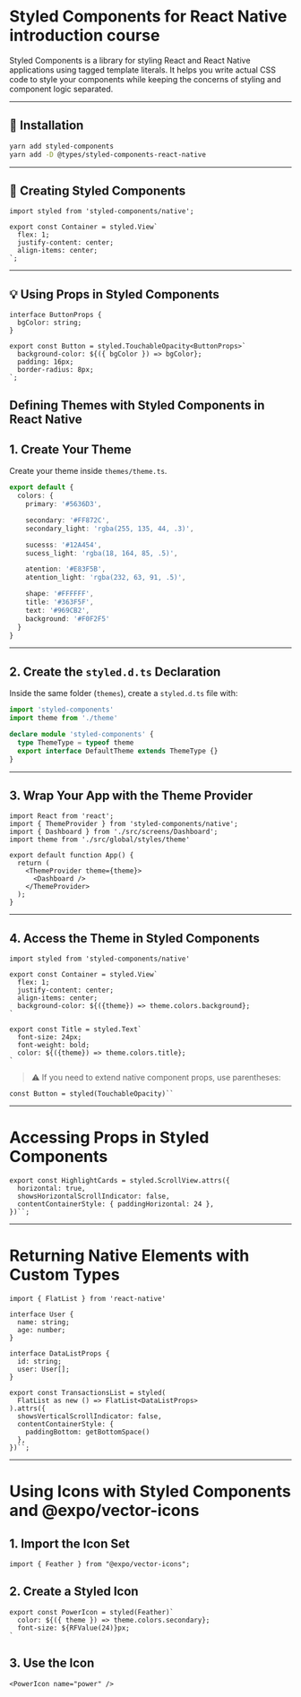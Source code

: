 # Styled Components for React Native introduction course

Styled Components is a library for styling React and React Native applications using tagged template literals. It helps you write actual CSS code to style your components while keeping the concerns of styling and component logic separated.

---

## 🚀 Installation

```bash
yarn add styled-components
yarn add -D @types/styled-components-react-native
```

---

## 🎨 Creating Styled Components

```tsx
import styled from 'styled-components/native';

export const Container = styled.View`
  flex: 1;
  justify-content: center;
  align-items: center;
`;
```

---

## 💡 Using Props in Styled Components

```tsx
interface ButtonProps {
  bgColor: string;
}

export const Button = styled.TouchableOpacity<ButtonProps>`
  background-color: ${({ bgColor }) => bgColor};
  padding: 16px;
  border-radius: 8px;
`;
```

## Defining Themes with Styled Components in React Native

## 1. Create Your Theme

Create your theme inside `themes/theme.ts`.

```ts
export default {
  colors: {
    primary: '#5636D3',

    secondary: '#FF872C',
    secondary_light: 'rgba(255, 135, 44, .3)',

    sucesss: '#12A454',
    sucess_light: 'rgba(18, 164, 85, .5)',

    atention: '#E83F5B',
    atention_light: 'rgba(232, 63, 91, .5)',

    shape: '#FFFFFF',
    title: '#363F5F',
    text: '#969CB2',
    background: '#F0F2F5'
  }
}
```

---

## 2. Create the `styled.d.ts` Declaration

Inside the same folder (`themes`), create a `styled.d.ts` file with:

```ts
import 'styled-components'
import theme from './theme'

declare module 'styled-components' {
  type ThemeType = typeof theme
  export interface DefaultTheme extends ThemeType {}
}
```

---

## 3. Wrap Your App with the Theme Provider

```tsx
import React from 'react';
import { ThemeProvider } from 'styled-components/native';
import { Dashboard } from './src/screens/Dashboard';
import theme from './src/global/styles/theme'

export default function App() {
  return (
    <ThemeProvider theme={theme}>
      <Dashboard />
    </ThemeProvider>
  );
}
```

---

## 4. Access the Theme in Styled Components

```tsx
import styled from 'styled-components/native'

export const Container = styled.View`
  flex: 1;
  justify-content: center;
  align-items: center;
  background-color: ${({theme}) => theme.colors.background};
`

export const Title = styled.Text`
  font-size: 24px;
  font-weight: bold;
  color: ${({theme}) => theme.colors.title};
`
```

> ⚠️ If you need to extend native component props, use parentheses:
```tsx
const Button = styled(TouchableOpacity)``
```

---

# Accessing Props in Styled Components

```tsx
export const HighlightCards = styled.ScrollView.attrs({
  horizontal: true,
  showsHorizontalScrollIndicator: false,
  contentContainerStyle: { paddingHorizontal: 24 },
})``;
```

---

# Returning Native Elements with Custom Types

```tsx
import { FlatList } from 'react-native'

interface User {
  name: string;
  age: number;
}

interface DataListProps {
  id: string;
  user: User[];
}

export const TransactionsList = styled(
  FlatList as new () => FlatList<DataListProps>
).attrs({
  showsVerticalScrollIndicator: false,
  contentContainerStyle: {
    paddingBottom: getBottomSpace()
  },
})``;
```

---

# Using Icons with Styled Components and @expo/vector-icons

## 1. Import the Icon Set

```tsx
import { Feather } from "@expo/vector-icons";
```

## 2. Create a Styled Icon

```tsx
export const PowerIcon = styled(Feather)`
  color: ${({ theme }) => theme.colors.secondary};
  font-size: ${RFValue(24)}px;
`
```

## 3. Use the Icon

```tsx
<PowerIcon name="power" />
```
